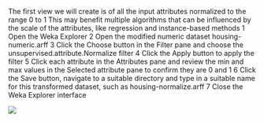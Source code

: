 The first view we will create is of all the input attributes normalized to the range 0 to 1 This
may benefit multiple algorithms that can be influenced by the scale of the attributes, like
regression and instance-based methods
1 Open the Weka Explorer
2 Open the modified numeric dataset housing-numeric.arff
3 Click the Choose button in the Filter pane and choose the unsupervised.attribute.Normalize
filter
4 Click the Apply button to apply the filter
5 Click each attribute in the Attributes pane and review the min and max values in the
Selected attribute pane to confirm they are 0 and 1
6 Click the Save button, navigate to a suitable directory and type in a suitable name for
this transformed dataset, such as housing-normalize.arff
7 Close the Weka Explorer interface

![](https://github.com/fenago/katacoda-scenarios/raw/master/machine-learning-mastery-weka/machine-learning-mastery-weka-chapter-25/steps/images/161.png)